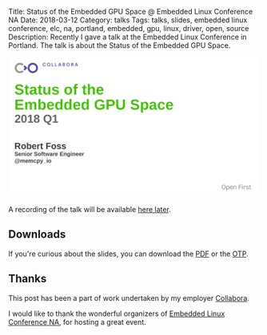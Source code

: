 Title: Status of the Embedded GPU Space @ Embedded Linux Conference NA
Date: 2018-03-12
Category: talks
Tags: talks, slides, embedded linux conference, elc, na, portland, embedded, gpu, linux, driver, open, source
Description: Recently I gave a talk at the Embedded Linux Conference in Portland. The talk is about the Status of the Embedded GPU Space.

![Alt text](/images/2018-03-12_elc_na.png "Speaking @ ELC NA")

A recording of the talk will be available [here later](https://elciotna18.sched.com/event/DXn1/progress-in-the-embedded-gpu-ecosystem-robert-foss-collabora-ltd?iframe=yes&w=100%&sidebar=no&bg=no#).

## Downloads
If you're curious about the slides, you can download the [PDF](/files/2018-03-12/2018_elc_na_gpu_ecosystem_status.pdf) or
the [OTP](/files/2018-03-12/2018_elc_na_gpu_ecosystem_status.otp).


## Thanks
This post has been a part of work undertaken by my employer [Collabora](http://www.collabora.com).

I would like to thank the wonderful organizers of [Embedded Linux Conference NA](https://events.linuxfoundation.org/events/elc-openiot-north-america-2018/program/schedule/),
for hosting a great event.
